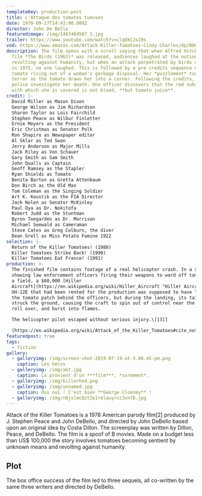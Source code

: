 ```yaml
---
templateKey: production-post
title: L'Attaque des tomates tueuses
date: 1978-09-17T14:43:00.000Z
director: John De Bello
featuredimage: /img/1467469587_1.jpg
trailer: https://www.youtube.com/watch?v=clqDkCJs19s
vod: https://www.amazon.com/Attack-Killer-Tomatoes-Cindy-Charles/dp/B00YORDKP2
description: The film opens with a scroll saying that when Alfred Hitchcock's
  film *The Birds (1963)* was released, audiences laughed at the notion of birds
  revolting against humanity, but when an attack perpetrated by birds occurred
  in 1975, no one laughed. This is followed by a pre credits sequence of a
  tomato rising out of a woman's garbage disposal. Her *puzzlement* turns into
  terror as the tomato draws her into a corner. Following the credits, the
  police investigate her death. One officer discovers that the red substance
  with which she is covered is not blood, **but tomato juice**.
credit: |-
  David Miller as Mason Dixon
  George Wilson as Jim Richardson
  Sharon Taylor as Lois Fairchild
  Stephen Peace as Wilbur Finletter
  Ernie Meyers as the President
  Eric Christmas as Senator Polk
  Ron Shapiro as Newspaper editor
  Al Sklar as Ted Swan
  Jerry Anderson as Major Mills
  Jack Riley as Von Schauer
  Gary Smith as Sam Smith
  John Qualls as Captain
  Geoff Ramsey as the Stapler
  Ryan Shields as Tomato
  Benita Barton as Gretta Attenbaum
  Don Birch as the Old Man
  Tom Coleman as the Singing Soldier
  Art K. Koustik as the FIA Director
  Jack Nolen as Senator McKinley
  Paul Oya as Dr. Nokitofa
  Robert Judd as the Stuntman
  Byron Teegarden as Dr. Morrison
  Michael Seewald as Cameraman
  Steve Cates as Greg Colburn, the diver
  Dean Grell as Miss Potato Famine 1922
selection: |-
  Return of the Killer Tomatoes! (1988)
  Killer Tomatoes Strike Back! (1990)
  Killer Tomatoes Eat France! (1991)
production: >-
  The finished film contains footage of a real helicopter crash. In a scene
  showing law enforcement officers firing their weapons to ward off tomatoes in
  a field, a $60,000 [Hiller
  Aircraft](https://en.wikipedia.org/wiki/Hiller_Aircraft "Hiller Aircraft")
  UH-12E that had been rented for the production was supposed to have landed in
  the tomato patch behind the officers, but during the landing, its tail rotor
  struck the ground, causing the craft to spin out of control near the ground,
  roll over, and burst into flames. 

  The helicopter pilot escaped without serious injury.\[[3]]

  (https://en.wikipedia.org/wiki/Attack_of_the_Killer_Tomatoes#cite_note-3) The crash was caught on film as the cameras were rolling at the time. The crash was later worked into the film.
featuredpost: true
tags:
  - fiction
gallery:
  - galleryimg: /img/screen-shot-2019-07-19-at-3.06.45-pm.png
    caption: Les héros
  - galleryimg: /img/akt.jpg
    caption: Ça provient d'un ***film***, *surement*.
  - galleryimg: /img/killerhed.png
  - galleryimg: /img/unnamed.jpg
    caption: Oui oui ! C'est bien **George Clooney** !
  - galleryimg: /img/n8jslmc8zt2p1relauyrcc3vn7b.jpg
---
```

Attack of the Killer Tomatoes is a 1978 American parody film\[2] produced by J. Stephen Peace and John DeBello, and directed by John DeBello based upon an original idea by Costa Dillon. The screenplay was written by Dillon, Peace, and DeBello. The film is a spoof of B movies. Made on a budget less than US$ 100,000 the story involves tomatoes becoming sentient by unknown means and revolting against humanity.

## Plot

The box office success of the film led to three sequels, all co-written by the same three writers and directed by DeBello.